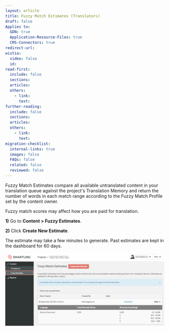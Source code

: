 ```yaml
---
layout: article
title: Fuzzy Match Estimates (Translators)
draft: false
Applies to:
  GDN: true
  Application-Resource-Files: true
  CMS-Connectors: true
redirect-url:
wistia:
  video: false
  id:
read-first:
  include: false
  sections:
  articles:
  others:
    - link:
      text:
further-reading:
  include: false
  sections:
  articles:
  others:
    - link:
      text:
migration-checklist:
  internal-links: true
  images: false
  FAQs: false
  related: false
  reviewed: false
---
```



Fuzzy Match Estimates compare all available untranslated content in your translation queue against the project's Translation Memory and return the number of words in each match range according to the Fuzzy Match Profile set by the content owner.

Fuzzy match scores may affect how you are paid for translation.

**1)** Go to **Content &gt; Fuzzy Estimates**.

**2)** Click **Create New Estimate**.

The estimate may take a few minutes to generate. Past estimates are kept in the dashboard for 60 days.

![](/uploads/versions/fuzzy_match_estimate_report---x----1233-565x---.png)